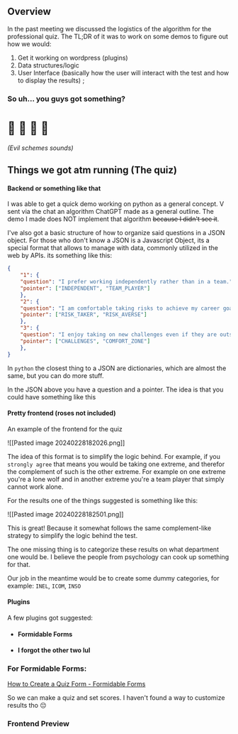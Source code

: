 ## Overview

In the past meeting we discussed the logistics of the algorithm for the professional quiz. The TL;DR of it was to work on some demos to figure out how we would:
1. Get it working on wordpress (plugins)
2. Data structures/logic
3. User Interface (basically how the user will interact with the test and how to display the results)
;
### So uh... you guys got something?

# 🐸 🐸 🐸 🐸

*(Evil schemes sounds)*

## Things we got atm running (The quiz)

#### Backend or something like that

I was able to get a quick demo working on python as a general concept. V sent via the chat an algorithm ChatGPT made as a general outline. The demo I made does NOT implement that algorithm ~~because I didn't see it~~.

I've also got a basic structure of how to organize said questions in a JSON object. For those who don't know a JSON is a Javascript Object, its a special format that allows to manage with data, commonly utilized in the web by APIs. its something like this:

```json
{
    "1": {
    "question": "I prefer working independently rather than in a team.",
    "pointer": ["INDEPENDENT", "TEAM_PLAYER"]
    },
    "2": {
    "question": "I am comfortable taking risks to achieve my career goals.",
    "pointer": ["RISK_TAKER", "RISK_AVERSE"]
    },
    "3": {
    "question": "I enjoy taking on new challenges even if they are outside of my comfort zone.",
    "pointer": ["CHALLENGES", "COMFORT_ZONE"]
    },
}
```

In `python` the closest thing to a JSON are dictionaries, which are almost the same, but you can do more stuff.

In the JSON above you have a question and a pointer. The idea is that you could have something like this

#### Pretty frontend (roses not included)


An example of the frontend for the quiz

![[Pasted image 20240228182026.png]]

The idea of this format is to simplify the logic behind. For example, if you `strongly agree` that means you would be taking one extreme, and therefor the complement of such is the other extreme. For example on one extreme you're a lone wolf and in another extreme you're a team player that simply cannot work alone.

For the results one of the things suggested is something like this:

![[Pasted image 20240228182501.png]]

This is great! Because it somewhat follows the same complement-like strategy to simplify the logic behind the test.

The one missing thing is to categorize these results on what department one would be. I believe the people from psychology can cook up something for that.

Our job in the meantime would be to create some dummy categories, for example: `INEL`, `ICOM`, `INSO`

#### Plugins

A few plugins got suggested:


- #### Formidable Forms
- #### I forgot the other two lul

### For Formidable Forms:

[How to Create a Quiz Form - Formidable Forms](https://formidableforms.com/knowledgebase/how-to-create-a-quiz-form/)

So we can make a quiz and set scores. I haven't found a way to customize results tho 😔


### Frontend Preview

